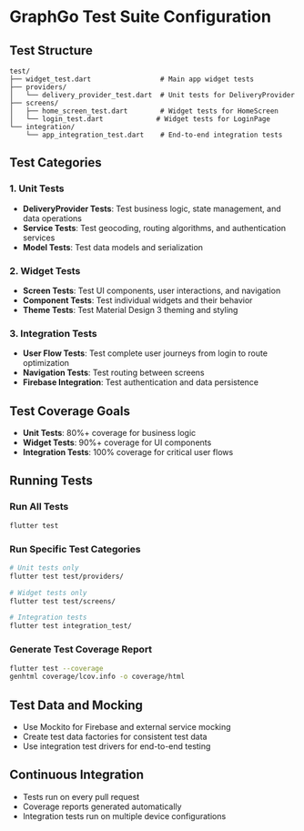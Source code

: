 # GraphGo Test Suite Configuration

## Test Structure
```
test/
├── widget_test.dart                 # Main app widget tests
├── providers/
│   └── delivery_provider_test.dart  # Unit tests for DeliveryProvider
├── screens/
│   ├── home_screen_test.dart        # Widget tests for HomeScreen
│   └── login_test.dart             # Widget tests for LoginPage
└── integration/
    └── app_integration_test.dart    # End-to-end integration tests
```

## Test Categories

### 1. Unit Tests
- **DeliveryProvider Tests**: Test business logic, state management, and data operations
- **Service Tests**: Test geocoding, routing algorithms, and authentication services
- **Model Tests**: Test data models and serialization

### 2. Widget Tests
- **Screen Tests**: Test UI components, user interactions, and navigation
- **Component Tests**: Test individual widgets and their behavior
- **Theme Tests**: Test Material Design 3 theming and styling

### 3. Integration Tests
- **User Flow Tests**: Test complete user journeys from login to route optimization
- **Navigation Tests**: Test routing between screens
- **Firebase Integration**: Test authentication and data persistence

## Test Coverage Goals
- **Unit Tests**: 80%+ coverage for business logic
- **Widget Tests**: 90%+ coverage for UI components
- **Integration Tests**: 100% coverage for critical user flows

## Running Tests

### Run All Tests
```bash
flutter test
```

### Run Specific Test Categories
```bash
# Unit tests only
flutter test test/providers/

# Widget tests only
flutter test test/screens/

# Integration tests
flutter test integration_test/
```

### Generate Test Coverage Report
```bash
flutter test --coverage
genhtml coverage/lcov.info -o coverage/html
```

## Test Data and Mocking
- Use Mockito for Firebase and external service mocking
- Create test data factories for consistent test data
- Use integration test drivers for end-to-end testing

## Continuous Integration
- Tests run on every pull request
- Coverage reports generated automatically
- Integration tests run on multiple device configurations
